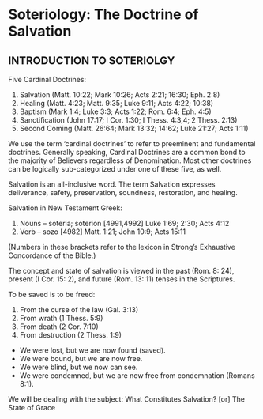 # Soteriology: The Doctrine of Salvation

## INTRODUCTION TO SOTERIOLGY

Five Cardinal Doctrines:

1. Salvation (Matt. 10:22; Mark 10:26; Acts 2:21; 16:30; Eph. 2:8)
2. Healing (Matt. 4:23; Matt. 9:35; Luke 9:11; Acts 4:22; 10:38)
3. Baptism (Mark 1:4; Luke 3:3; Acts 1:22; Rom. 6:4; Eph. 4:5)
4. Sanctification (John 17:17; I Cor. 1:30; I Thess. 4:3,4; 2 Thess. 2:13)
5. Second Coming (Matt. 26:64; Mark 13:32; 14:62; Luke 21:27; Acts 1:11)

We use the term ‘cardinal doctrines’ to refer to preeminent and fundamental doctrines. Generally speaking, Cardinal Doctrines are a common bond to the majority of Believers regardless of Denomination. Most other doctrines can be logically sub-categorized under one of these five, as well.

Salvation is an all-inclusive word. The term Salvation expresses deliverance, safety, preservation, soundness, restoration, and healing.

Salvation in New Testament Greek:

1. Nouns – soteria; soterion [4991,4992] Luke 1:69; 2:30; Acts 4:12
2. Verb – sozo [4982] Matt. 1:21; John 10:9; Acts 15:11

(Numbers in these brackets refer to the lexicon in Strong’s Exhaustive Concordance of the Bible.)

The concept and state of salvation is viewed in the past (Rom. 8: 24), present (I Cor. 15: 2), and future (Rom. 13: 11) tenses in the Scriptures.

To be saved is to be freed:

1. From the curse of the law (Gal. 3:13)
2. From wrath (1 Thess. 5:9)
3. From death (2 Cor. 7:10)
4. From destruction (2 Thess. 1:9)

* We were lost, but we are now found (saved).
* We were bound, but we are now free.
* We were blind, but we now can see.
* We were condemned, but we are now free from condemnation (Romans 8:1).

We will be dealing with the subject: What Constitutes Salvation? [or] The State of Grace


